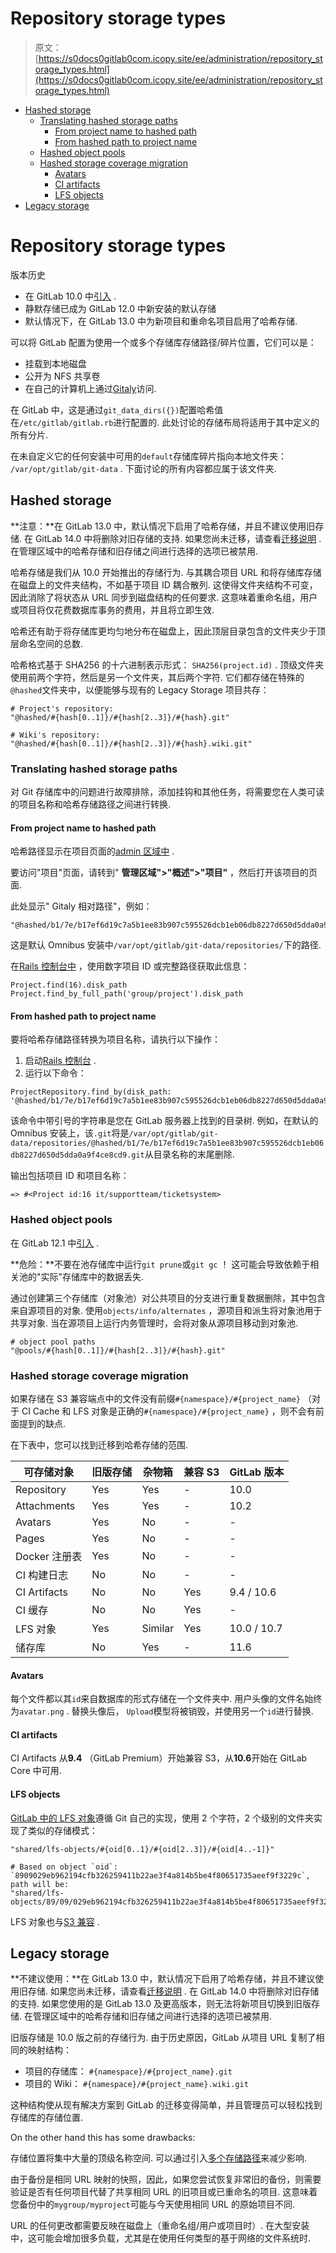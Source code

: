 # Repository storage types

> 原文：[https://s0docs0gitlab0com.icopy.site/ee/administration/repository_storage_types.html](https://s0docs0gitlab0com.icopy.site/ee/administration/repository_storage_types.html)

*   [Hashed storage](#hashed-storage)
    *   [Translating hashed storage paths](#translating-hashed-storage-paths)
        *   [From project name to hashed path](#from-project-name-to-hashed-path)
        *   [From hashed path to project name](#from-hashed-path-to-project-name)
    *   [Hashed object pools](#hashed-object-pools)
    *   [Hashed storage coverage migration](#hashed-storage-coverage-migration)
        *   [Avatars](#avatars)
        *   [CI artifacts](#ci-artifacts)
        *   [LFS objects](#lfs-objects)
*   [Legacy storage](#legacy-storage)

# Repository storage types[](#repository-storage-types-core-only "Permalink")

版本历史

*   在 GitLab 10.0 中[引入](https://gitlab.com/gitlab-org/gitlab-foss/-/issues/28283) .
*   静默存储已成为 GitLab 12.0 中新安装的默认存储
*   默认情况下，在 GitLab 13.0 中为新项目和重命名项目启用了哈希存储.

可以将 GitLab 配置为使用一个或多个存储库存储路径/碎片位置，它们可以是：

*   挂载到本地磁盘
*   公开为 NFS 共享卷
*   在自己的计算机上通过[Gitaly](gitaly/index.html)访问.

在 GitLab 中，这是通过`git_data_dirs({})`配置哈希值在`/etc/gitlab/gitlab.rb`进行配置的. 此处讨论的存储布局将适用于其中定义的所有分片.

在未自定义它的任何安装中可用的`default`存储库碎片指向本地文件夹： `/var/opt/gitlab/git-data` . 下面讨论的所有内容都应属于该文件夹.

## Hashed storage[](#hashed-storage "Permalink")

**注意：**在 GitLab 13.0 中，默认情况下启用了哈希存储，并且不建议使用旧存储. 在 GitLab 14.0 中将删除对旧存储的支持. 如果您尚未迁移，请查看[迁移说明](raketasks/storage.html#migrate-to-hashed-storage) . 在管理区域中的哈希存储和旧存储之间进行选择的选项已被禁用.

哈希存储是我们从 10.0 开始推出的存储行为. 与其耦合项目 URL 和将存储库存储在磁盘上的文件夹结构，不如基于项目 ID 耦合散列. 这使得文件夹结构不可变，因此消除了将状态从 URL 同步到磁盘结构的任何要求. 这意味着重命名组，用户或项目将仅花费数据库事务的费用，并且将立即生效.

哈希还有助于将存储库更均匀地分布在磁盘上，因此顶层目录包含的文件夹少于顶层命名空间的总数.

哈希格式基于 SHA256 的十六进制表示形式： `SHA256(project.id)` . 顶级文件夹使用前两个字符，然后是另一个文件夹，其后两个字符. 它们都存储在特殊的`@hashed`文件夹中，以便能够与现有的 Legacy Storage 项目共存：

```
# Project's repository:
"@hashed/#{hash[0..1]}/#{hash[2..3]}/#{hash}.git"

# Wiki's repository:
"@hashed/#{hash[0..1]}/#{hash[2..3]}/#{hash}.wiki.git" 
```

### Translating hashed storage paths[](#translating-hashed-storage-paths "Permalink")

对 Git 存储库中的问题进行故障排除，添加挂钩和其他任务，将需要您在人类可读的项目名称和哈希存储路径之间进行转换.

#### From project name to hashed path[](#from-project-name-to-hashed-path "Permalink")

哈希路径显示在项目页面的[admin 区域中](../user/admin_area/index.html#administering-projects) .

要访问"项目"页面，请转到" **管理区域">"概述">"项目"** ，然后打开该项目的页面.

此处显示" Gitaly 相对路径"，例如：

```
"@hashed/b1/7e/b17ef6d19c7a5b1ee83b907c595526dcb1eb06db8227d650d5dda0a9f4ce8cd9.git" 
```

这是默认 Omnibus 安装中`/var/opt/gitlab/git-data/repositories/`下的路径.

在[Rails 控制台中](troubleshooting/debug.html#starting-a-rails-console-session) ，使用数字项目 ID 或完整路径获取此信息：

```
Project.find(16).disk_path
Project.find_by_full_path('group/project').disk_path 
```

#### From hashed path to project name[](#from-hashed-path-to-project-name "Permalink")

要将哈希存储路径转换为项目名称，请执行以下操作：

1.  启动[Rails 控制台](troubleshooting/debug.html#starting-a-rails-console-session) .
2.  运行以下命令：

```
ProjectRepository.find_by(disk_path: '@hashed/b1/7e/b17ef6d19c7a5b1ee83b907c595526dcb1eb06db8227d650d5dda0a9f4ce8cd9').project 
```

该命令中带引号的字符串是您在 GitLab 服务器上找到的目录树. 例如，在默认的 Omnibus 安装上，该`.git`将是`/var/opt/gitlab/git-data/repositories/@hashed/b1/7e/b17ef6d19c7a5b1ee83b907c595526dcb1eb06db8227d650d5dda0a9f4ce8cd9.git`从目录名称的末尾删除.

输出包括项目 ID 和项目名称：

```
=> #<Project id:16 it/supportteam/ticketsystem> 
```

### Hashed object pools[](#hashed-object-pools "Permalink")

在 GitLab 12.1 中[引入](https://gitlab.com/gitlab-org/gitaly/-/issues/1606) .

**危险：**不要在池存储库中运行`git prune`或`git gc` ！ 这可能会导致依赖于相关池的"实际"存储库中的数据丢失.

通过创建第三个存储库（对象池）对公共项目的分支进行重复数据删除，其中包含来自源项目的对象. 使用`objects/info/alternates` ，源项目和派生将对象池用于共享对象. 当在源项目上运行内务管理时，会将对象从源项目移动到对象池.

```
# object pool paths
"@pools/#{hash[0..1]}/#{hash[2..3]}/#{hash}.git" 
```

### Hashed storage coverage migration[](#hashed-storage-coverage-migration "Permalink")

如果存储在 S3 兼容端点中的文件没有前缀`#{namespace}/#{project_name}` （对于 CI Cache 和 LFS 对象是正确的`#{namespace}/#{project_name}` ，则不会有前面提到的缺点.

在下表中，您可以找到迁移到哈希存储的范围.

| 可存储对象 | 旧版存储 | 杂物箱 | 兼容 S3 | GitLab 版本 |
| --- | --- | --- | --- | --- |
| Repository | Yes | Yes | - | 10.0 |
| Attachments | Yes | Yes | - | 10.2 |
| Avatars | Yes | No | - | - |
| Pages | Yes | No | - | - |
| Docker 注册表 | Yes | No | - | - |
| CI 构建日志 | No | No | - | - |
| CI Artifacts | No | No | Yes | 9.4 / 10.6 |
| CI 缓存 | No | No | Yes | - |
| LFS 对象 | Yes | Similar | Yes | 10.0 / 10.7 |
| 储存库 | No | Yes | - | 11.6 |

#### Avatars[](#avatars "Permalink")

每个文件都以其`id`来自数据库的形式存储在一个文件夹中. 用户头像的文件名始终为`avatar.png` . 替换头像后， `Upload`模型将被销毁，并使用另一个`id`进行替换.

#### CI artifacts[](#ci-artifacts "Permalink")

CI Artifacts 从**9.4** （GitLab Premium）开始兼容 S3，从**10.6**开始在 GitLab Core 中可用.

#### LFS objects[](#lfs-objects "Permalink")

[GitLab 中的 LFS 对象](../topics/git/lfs/index.html)遵循 Git 自己的实现，使用 2 个字符，2 个级别的文件夹实现了类似的存储模式：

```
"shared/lfs-objects/#{oid[0..1}/#{oid[2..3]}/#{oid[4..-1]}"

# Based on object `oid`: `8909029eb962194cfb326259411b22ae3f4a814b5be4f80651735aeef9f3229c`, path will be:
"shared/lfs-objects/89/09/029eb962194cfb326259411b22ae3f4a814b5be4f80651735aeef9f3229c" 
```

LFS 对象也与[S3 兼容](lfs/index.html#storing-lfs-objects-in-remote-object-storage) .

## Legacy storage[](#legacy-storage "Permalink")

**不建议使用：**在 GitLab 13.0 中，默认情况下启用了哈希存储，并且不建议使用旧存储. 如果您尚未迁移，请查看[迁移说明](raketasks/storage.html#migrate-to-hashed-storage) . 在 GitLab 14.0 中将删除对旧存储的支持. 如果您使用的是 GitLab 13.0 及更高版本，则无法将新项目切换到旧版存储. 在管理区域中的哈希存储和旧存储之间进行选择的选项已被禁用.

旧版存储是 10.0 版之前的存储行为. 由于历史原因，GitLab 从项目 URL 复制了相同的映射结构：

*   项目的存储库： `#{namespace}/#{project_name}.git`
*   项目的 Wiki： `#{namespace}/#{project_name}.wiki.git`

这种结构使从现有解决方案到 GitLab 的迁移变得简单，并且管理员可以轻松找到存储库的存储位置.

On the other hand this has some drawbacks:

存储位置将集中大量的顶级名称空间. 可以通过引入[多个存储路径](repository_storage_paths.html)来减少影响.

由于备份是相同 URL 映射的快照，因此，如果您尝试恢复非常旧的备份，则需要验证是否有任何项目代替了共享相同 URL 的旧项目或已重命名的项目. 这意味着您备份中的`mygroup/myproject`可能与今天使用相同 URL 的原始项目不同.

URL 的任何更改都需要反映在磁盘上（重命名组/用户或项目时）. 在大型安装中，这可能会增加很多负载，尤其是在使用任何类型的基于网络的文件系统时.